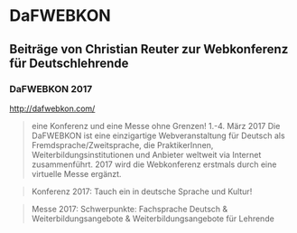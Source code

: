 # DaFWEBKON
## Beiträge von Christian Reuter zur Webkonferenz für Deutschlehrende
### DaFWEBKON 2017

http://dafwebkon.com/

> eine Konferenz und eine Messe ohne Grenzen! 1.-4. März 2017
Die DaFWEBKON ist eine einzigartige Webveranstaltung  für Deutsch als Fremdsprache/Zweitsprache, die PraktikerInnen, Weiterbildungsinstitutionen und Anbieter weltweit via Internet zusammenführt. 2017 wird die Webkonferenz erstmals durch eine virtuelle Messe ergänzt.

> Konferenz 2017: Tauch ein in deutsche Sprache und Kultur!

> Messe 2017: Schwerpunkte: Fachsprache Deutsch & Weiterbildungsangebote & Weiterbildungsangebote für Lehrende
